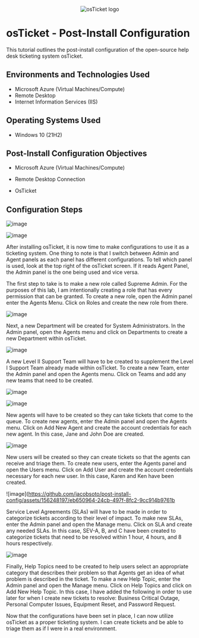 <p align="center">
<img src="https://i.imgur.com/Clzj7Xs.png" alt="osTicket logo"/>
</p>

<h1>osTicket - Post-Install Configuration</h1>
This tutorial outlines the post-install configuration of the open-source help desk ticketing system osTicket.<br />

<h2>Environments and Technologies Used</h2>

- Microsoft Azure (Virtual Machines/Compute)
- Remote Desktop
- Internet Information Services (IIS)

<h2>Operating Systems Used </h2>

- Windows 10</b> (21H2)

<h2>Post-Install Configuration Objectives</h2>

- Microsoft Azure (Virtual Machines/Compute)

- Remote Desktop Connection

- OsTicket
 


<h2>Configuration Steps</h2>

![image](https://github.com/jacobsoto/post-install-config/assets/156248197/7f3adce9-2edc-49c4-b6f4-44d27d2b568c)


![image](https://github.com/jacobsoto/post-install-config/assets/156248197/bfc3740c-4501-4e99-a48e-c9bb6d05ff21)

 After installing osTicket, it is now time to make configurations to use it as a ticketing system. One thing to note is that I switch between Admin and Agent panels as each panel has different configurations. To tell which panel is used, look at the top right of the osTicket screen. If it reads Agent Panel, the Admin panel is the one being used and vice versa.

The first step to take is to make a new role called Supreme Admin. For the purposes of this lab, I am intentionally creating a role that has every permission that can be granted. To create a new role, open the Admin panel enter the Agents Menu. Click on Roles and create the new role from there.

![image](https://github.com/jacobsoto/post-install-config/assets/156248197/786c6dc1-9a2b-4bcc-ab88-364088f96d0b)

 Next, a new Department will be created for System Administrators. In the Admin panel, open the Agents menu and click on Departments to create a new Department within osTicket.

![image](https://github.com/jacobsoto/post-install-config/assets/156248197/11e9cf52-0803-4d13-af91-cd95dd1641ea)


A new Level II Support Team will have to be created to supplement the Level I Support Team already made within osTicket. To create a new Team, enter the Admin panel and open the Agents menu. Click on Teams and add any new teams that need to be created.

![image](https://github.com/jacobsoto/post-install-config/assets/156248197/aaf5cace-f5ac-44dd-b974-e1b0a5a59433)


![image](https://github.com/jacobsoto/post-install-config/assets/156248197/f62c9cc5-f7da-4a6a-9b73-8b9105cee857)


 New agents will have to be created so they can take tickets that come to the queue. To create new agents, enter the Admin panel and open the Agents menu. Click on Add New Agent and create the account credentials for each new agent. In this case, Jane and John Doe are created.

![image](https://github.com/jacobsoto/post-install-config/assets/156248197/0b1f209f-8f0b-4bcf-b875-36fc89b5ca8a)


 New users will be created so they can create tickets so that the agents can receive and triage them. To create new users, enter the Agents panel and open the Users menu. Click on Add User and create the account credentials necessary for each new user. In this case, Karen and Ken have been created.

![image](https://github.com/jacobsoto/post-install-config/assets/156248197/eb650964-24cb-497f-8fc2-9cc914b9761b

Service Level Agreements (SLAs) will have to be made in order to categorize tickets according to their level of impact. To make new SLAs, enter the Admin panel and open the Manage menu. Click on SLA and create any needed SLAs. In this case, SEV-A, B, and C have been created to categorize tickets that need to be resolved within 1 hour, 4 hours, and 8 hours respectively. 

![image](https://github.com/jacobsoto/post-install-config/assets/156248197/dad63ceb-a5ed-49fb-a8fa-ae24e98c8e54)

 Finally, Help Topics need to be created to help users select an appropriate category that describes their problem so that Agents get an idea of what problem is described in the ticket. To make a new Help Topic, enter the Admin panel and open the Manage menu. Click on Help Topics and click on Add New Help Topic. In this case, I have added the following in order to use later for when I create new tickets to resolve: Business Critical Outage, Personal Computer Issues, Equipment Reset, and Password Request.




Now that the configurations have been set in place, I can now utilize osTicket as a proper ticketing system. I can create tickets and be able to triage them as if I were in a real environment.
















 




